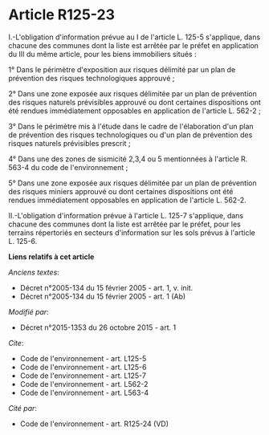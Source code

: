 # Article R125-23

I.-L'obligation d'information prévue au I de l'article L. 125-5 s'applique, dans chacune des communes dont la liste est
arrêtée par le préfet en application du III du même article, pour les biens immobiliers situés : 

1° Dans le périmètre d'exposition aux risques délimité par un plan de prévention des risques technologiques approuvé ; 

2° Dans une zone exposée aux risques délimitée par un plan de prévention des risques naturels prévisibles approuvé ou dont
certaines dispositions ont été rendues immédiatement opposables en application de l'article L. 562-2 ; 

3° Dans le périmètre mis à l'étude dans le cadre de l'élaboration d'un plan de prévention des risques technologiques ou d'un
plan de prévention des risques naturels prévisibles prescrit ; 

4° Dans une des zones de sismicité 2,3,4 ou 5 mentionnées à l'article R. 563-4 du code de l'environnement ; 

5° Dans une zone exposée aux risques délimitée par un plan de prévention des risques miniers approuvé ou dont certaines
dispositions ont été rendues immédiatement opposables en application de l'article L. 562-2. 

II.-L'obligation d'information prévue à l'article L. 125-7 s'applique, dans chacune des communes dont la liste est arrêtée
par le préfet, pour les terrains répertoriés en secteurs d'information sur les sols prévus à l'article L. 125-6.

**Liens relatifs à cet article**

_Anciens textes_:

  - Décret n°2005-134 du 15 février 2005 - art. 1, v. init.
  - Décret n°2005-134 du 15 février 2005 - art. 1 (Ab)

_Modifié par_:

  - Décret n°2015-1353 du 26 octobre 2015 - art. 1

_Cite_:

  - Code de l'environnement - art. L125-5
  - Code de l'environnement - art. L125-6
  - Code de l'environnement - art. L125-7
  - Code de l'environnement - art. L562-2
  - Code de l'environnement - art. L563-4

_Cité par_:

  - Code de l'environnement - art. R125-24 (VD)
